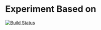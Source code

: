 # Experiment Based on 

[![Build Status](http://wondrous.slides.com/wondrousllc/theming-components-with-d8-and-fractal#/31)](http://wondrous.slides.com/wondrousllc/theming-components-with-d8-and-fractal#/31)
